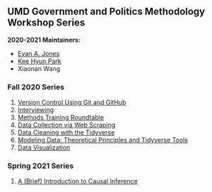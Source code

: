 ## UMD Government and Politics Methodology Workshop Series

__2020-2021 Maintainers:__
- [Evan A. Jones](https://github.com/EandrewJones)
- [Kee Hyun Park](https://github.com/keehyunpark)
- Xiaonan Wang

### Fall 2020 Series

1. [Version Control Using Git and GitHub](https://github.com/EandrewJones/gvpt-methods/tree/master/versioncontrol)
2. [Interviewing](https://github.com/EandrewJones/gvpt-methods/tree/master/interviews/)
3. [Methods Training Roundtable](https://github.com/EandrewJones/gvpt-methods/tree/master/roundtable/)
4. [Data Collection via Web Scraping](https://github.com/EandrewJones/gvpt-methods/tree/master/webscraping)
5. [Data Cleaning with the Tidyverse](https://github.com/EandrewJones/gvpt-methods/tree/master/datacleaning)
6. [Modeling Data: Theoretical Principles and Tidyverse Tools](https://github.com/EandrewJones/gvpt-methods/tree/master/modeling)
7. [Data Visualization](https://github.com/EandrewJones/gvpt-methods/tree/master/datavisualization)

### Spring 2021 Series

1. [A (Brief) Introduction to Causal Inference](https://github.com/EandrewJones/gvpt-methods/tree/master/CI_intro)

